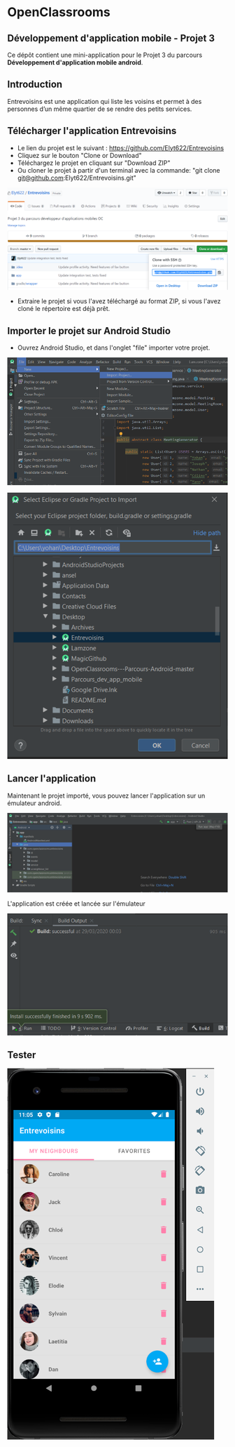 # OpenClassrooms
## Développement d'application mobile - Projet 3

Ce dépôt contient une mini-application pour le Projet 3 du parcours **Développement d'application mobile android**.

## Introduction 

Entrevoisins est une application qui liste les voisins et permet à des personnes d’un même quartier de se rendre des petits services.

## Télécharger l'application Entrevoisins
- Le lien du projet est le suivant : https://github.com/Elyt622/Entrevoisins
- Cliquez sur le bouton "Clone or Download"
- Téléchargez le projet en cliquant sur "Download ZIP" 
- Ou cloner le projet à partir d'un terminal avec la commande: "git clone git@github.com:Elyt622/Entrevoisins.git"

![Download on Github](/images/1.PNG)

- Extraire le projet si vous l'avez téléchargé au format ZIP, si vous l'avez cloné le répertoire est déjà prêt.

## Importer le projet sur Android Studio

- Ouvrez Android Studio, et dans l'onglet "file" importer votre projet.

![Import projet on Android Studio](/images/2.PNG)

![Import projet on Android Studio](/images/3.PNG)

## Lancer l'application

Maintenant le projet importé, vous pouvez lancer l'application sur un émulateur android.

![App launched on emulator Android](/images/4.PNG)

L'application est créée et lancée sur l'émulateur

![App launched on emulator Android](/images/5.PNG)

## Tester

![App launched and visible on emulator](/images/6.PNG)